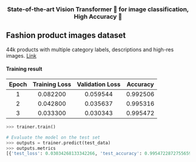 <h3 align="center">
    <p>State-of-the-art Vision Transformer 🤗 for image classification, High Accuracy 🚀</p>
</h3>

## Fashion product images dataset
44k products with multiple category labels, descriptions and high-res images. [Link](https://www.kaggle.com/datasets/paramaggarwal/fashion-product-images-dataset)

#### Training result
|           Epoch            |   Training Loss  | Validation Loss | Accuracy |
|:-------------------------:|:-------------------------------:|:------:| :------:|
|       1        |         0.082200          |  0.059544   | 0.992506 |
|       2        |         0.042800	         |  0.035637   | 0.995316 |
|       3        |         0.033300          |  0.030343   | 0.995472 |


```python
>>> trainer.train()

# Evaluate the model on the test set
>>> outputs = trainer.predict(test_data)
>>> outputs.metrics
[{'test_loss': 0.03034268133342266, 'test_accuracy': 0.9954722872755659, 'test_runtime': 102.7551}]
```

